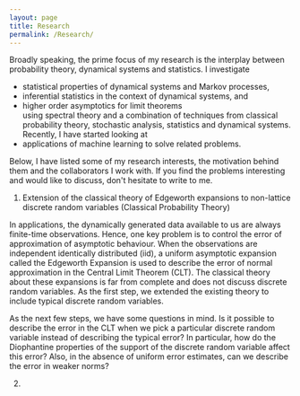 ```yaml
---
layout: page
title: Research
permalink: /Research/
---
```

Broadly speaking, the prime focus of my research is the interplay between probability theory, dynamical systems and statistics. I investigate 
- statistical properties of dynamical systems and Markov processes,
- inferential statistics in the context of dynamical systems, and 
- higher order asymptotics for limit theorems                                      
using spectral theory and a combination of techniques from classical probability theory, stochastic analysis, statistics and dynamical systems. Recently, I have started looking at 
- applications of machine learning to solve related problems. 

Below, I have listed some of my research interests, the motivation behind them and the collaborators I work with. If you find the problems interesting and would like to discuss, don't hesitate to write to me.                     

1. Extension of the classical theory of Edgeworth expansions to non-lattice discrete random variables (Classical Probability Theory)          
                                      
In applications, the dynamically generated data available to us are always finite-time observations. Hence, one key problem is to control the error of approximation of asymptotic behaviour. When the observations are independent identically distributed (iid), a uniform asymptotic expansion called the Edgeworth Expansion is used to describe the error of normal approximation in the Central Limit Theorem (CLT). The classical theory about these expansions is far from complete and does not discuss discrete random variables. As the first step, we extended the existing theory to include typical discrete random variables.                             

As the next few steps, we have some questions in mind. Is it possible to describe the error in the CLT when we pick a particular discrete random variable instead of describing the typical error? In particular, how do the Diophantine properties of the support of the discrete random variable affect this error? Also, in the absence of uniform error estimates, can we describe the error in weaker norms? 

2. 

